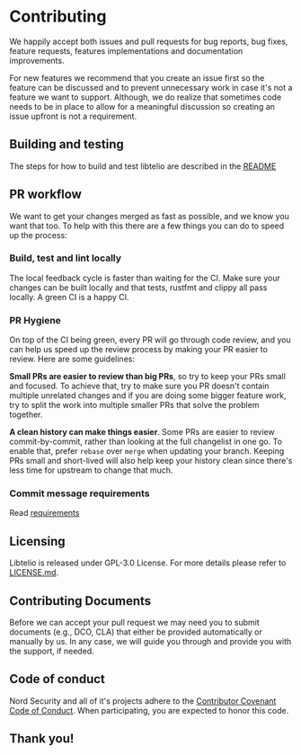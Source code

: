 # Contributing
We happily accept both issues and pull requests for bug reports, bug fixes, feature requests, features implementations and documentation improvements. 

For new features we recommend that you create an issue first so the feature can be discussed and to prevent unnecessary work in case it's not a feature we want to support. Although, we do realize that sometimes code needs to be in place to allow for a meaningful discussion so creating an issue upfront is not a requirement.

## Building and testing
The steps for how to build and test libtelio are described in the [README](README.md)

## PR workflow
We want to get your changes merged as fast as possible, and we know you want that too. To help with this there are a few things you can do to speed up the process:

### Build, test and lint locally
The local feedback cycle is faster than waiting for the CI. Make sure your changes can be built locally and that tests, rustfmt and clippy all pass locally. A green CI is a happy CI.

### PR Hygiene
On top of the CI being green, every PR will go through code review, and you can help us speed up the review process by making your PR easier to review. Here are some guidelines:

**Small PRs are easier to review than big PRs**, so try to keep your PRs small and focused. To achieve that, try to make sure you PR doesn't contain multiple unrelated changes and if you are doing some bigger feature work, try to split the work into multiple smaller PRs that solve the problem together.

**A clean history can make things easier**. Some PRs are easier to review commit-by-commit, rather than looking at the full changelist in one go. To enable that, prefer `rebase` over `merge` when updating your branch. Keeping PRs small and short-lived will also help keep your history clean since there's less time for upstream to change that much.

### Commit message requirements

Read [requirements](docs/git_commit_messages_requirements.md)

## Licensing
Libtelio is released under GPL-3.0 License. For more details please refer to [LICENSE.md](LICENSE.md). 

## Contributing Documents
Before we can accept your pull request we may need you to submit documents (e.g., DCO, CLA) that either be provided automatically or manually by us. 
In any case, we will guide you through and provide you with the support, if needed.

## Code of conduct
Nord Security and all of it's projects adhere to the [Contributor Covenant Code of Conduct](https://github.com/NordSecurity/.github/blob/master/CODE_OF_CONDUCT.md). When participating, you are expected to honor this code.

## Thank you!
